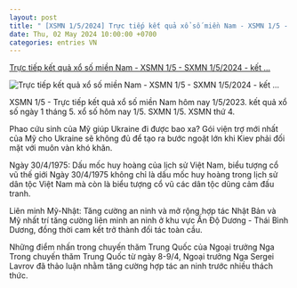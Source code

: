 ```yaml
---
layout: post
title: " [XSMN 1/5/2024] Trực tiếp kết quả xổ số miền Nam - XSMN 1/5 - SXMN 1/5/2024 - kết ..."
date: Thu, 02 May 2024 10:00:00 +0700
categories: entries VN
---
```

[Trực tiếp kết quả xổ số miền Nam - XSMN 1/5 - SXMN 1/5/2024 - kết ...](https://baoquocte.vn/truc-tiep-ket-qua-xo-so-mien-nam-xsmn-15-sxmn-152024-ket-qua-xo-so-hom-nay-15-269331.html)

![Trực tiếp kết quả xổ số miền Nam - XSMN 1/5 - SXMN 1/5/2024 - kết ...](https://cdn.baoquocte.vn/stores/news_dataimages/dangtuan/092020/10/22/in_social/xsmn-119-xo-so-mien-nam-hom-nay-ket-qua-xo-so-kqxs-1192020.jpg?randTime=1714623718)

XSMN 1/5 - Trực tiếp kết quả xổ số miền Nam hôm nay 1/5/2023. kết quả xổ số ngày 1 tháng 5. xổ số hôm nay 1/5. SXMN 1/5. XSMN thứ 4.

Phao cứu sinh của Mỹ giúp Ukraine đi được bao xa? Gói viện trợ mới nhất của Mỹ cho Ukraine sẽ không đủ để tạo ra bước ngoặt lớn khi Kiev phải đối mặt với muôn vàn khó khăn.

Ngày 30/4/1975: Dấu mốc huy hoàng của lịch sử Việt Nam, biểu tượng cổ vũ thế giới Ngày 30/4/1975 không chỉ là dấu mốc huy hoàng trong lịch sử dân tộc Việt Nam mà còn là biểu tượng cổ vũ các dân tộc dũng cảm đấu tranh.

Liên minh Mỹ-Nhật: Tăng cường an ninh và mở rộng hợp tác Nhật Bản và Mỹ nhất trí tăng cường liên minh an ninh ở khu vực Ấn Độ Dương - Thái Bình Dương, đồng thời cam kết trở thành đối tác toàn cầu.

Những điểm nhấn trong chuyến thăm Trung Quốc của Ngoại trưởng Nga Trong chuyến thăm Trung Quốc từ ngày 8-9/4, Ngoại trưởng Nga Sergei Lavrov đã thảo luận nhằm tăng cường hợp tác an ninh trước nhiều thách thức.

